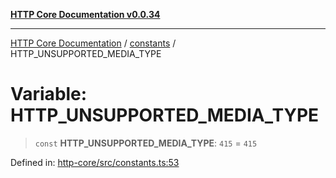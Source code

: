 [**HTTP Core Documentation v0.0.34**](../../README.md)

***

[HTTP Core Documentation](../../modules.md) / [constants](../README.md) / HTTP\_UNSUPPORTED\_MEDIA\_TYPE

# Variable: HTTP\_UNSUPPORTED\_MEDIA\_TYPE

> `const` **HTTP\_UNSUPPORTED\_MEDIA\_TYPE**: `415` = `415`

Defined in: [http-core/src/constants.ts:53](https://github.com/stonemjs/http-core/blob/8d2f265873c2a6f093cdaa7580ed7328bd078613/src/constants.ts#L53)

